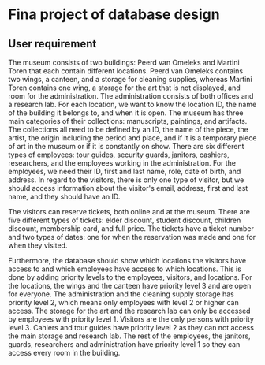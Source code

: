 # Fina project of database design
## User requirement
The museum consists of two buildings: Peerd van Omeleks and Martini Toren that each contain different locations. Peerd van Omeleks contains two wings, a canteen, and a storage for cleaning supplies, whereas Martini Toren contains one wing, a storage for the art that is not displayed, and room for the administration. The administration consists of both offices and a research lab. For each location, we want to know the location ID, the name of the building it belongs to, and when it is open. The museum has three main categories of their collections: manuscripts, paintings, and artifacts. The collections all need to be defined by an ID, the name of the piece, the artist, the origin including the period and place, and if it is a temporary piece of art in the museum or if it is constantly on show. There are six different types of employees: tour guides, security guards, janitors, cashiers, researchers, and the employees working in the administration. For the employees, we need their ID, first and last name, role, date of birth, and address. In regard to the visitors, there is only one type of visitor, but we should access information about the visitor's email, address, first and last name, and they should have an ID.

The visitors can reserve tickets, both online and at the museum. There are five different types of tickets: elder discount, student discount, children discount, membership card, and full price. The tickets have a ticket number and two types of dates: one for when the reservation was made and one for when they visited.

Furthermore, the database should show which locations the visitors have access to and which employees have access to which locations. This is done by adding priority levels to the employees, visitors, and locations. For the locations, the wings and the canteen have priority level 3 and are open for everyone. The administration and the cleaning supply storage has priority level 2, which means only employees with level 2 or higher can access. The storage for the art and the research lab can only be accessed by employees with priority level 1. Visitors are the only persons with priority level 3. Cahiers and tour guides have priority level 2 as they can not access the main storage and research lab. The rest of the employees, the janitors, guards, researchers and administration have priority level 1 so they can access every room in the building.
